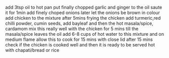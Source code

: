add 3tsp oil to hot pan
put finally chopped garlic and ginger to the oil
saute it for 1min
add finely choped onions later let the onions be brown in colour
add chicken to the mixture after 5mins frying the chicken 
add turmeric,red chilli powder, cumin seeds, add bayleaf and then the hot masala/spice, cardamom
mix this really well with the chicken for 5 mins till the masala/spice leaves the oil
add 6-8 cups of hot water to this mixture and on medium flame allow this to cook for 15 mins with close lid
after 15 mins check if the chicken is cooked well and then it is ready to be served hot with chapati/bread or rice